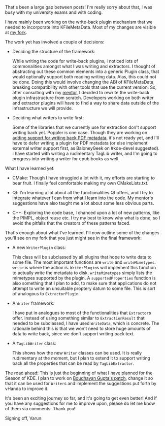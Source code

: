 <!---
.. title: Write Back Plugins: What's the Best Way?
.. date: 2015-12-06 13:22:18 IST
.. category: KDE
-->
That's been a large gap between posts! I'm really sorry about that, I was busy with my university exams and with coding.

I have mainly been working on the write-back plugin mechanism that we needed to incorporate into KFileMetaData. Most of my changes are visible at [my fork](https://github.com/nurav/kfilemetadata/tree/varun-writerplugins). 

The work yet has involved a couple of decisions:

* Deciding the structure of the framework:

  While writing the code for write-back plugins, I noticed lots of commonalities amongst what I was writing and extractors. I thought of abstracting out these common elements into a generic Plugin class, that would optionally support both reading writing data. Alas, this could not be done. Doing this would involve changing the ABI of KFileMetaData, breaking compatibility with other tools that use the current version. So, after consulting with my [mentor](http://vhanda.in), I decided to rewrite the write-back plugin infrastructure from scratch. Developers working on both writer and extractor plugins will have to find a way to share data outside of the infrastructure we will provide.

* Deciding what writers to write first:

  Some of the libraries that we currently use for extraction don't support writing back yet. Poppler is one case. Though they are working on [adding support for writing back PDF metadata](https://bugs.freedesktop.org/show_bug.cgi?id=36653), it's not ready yet, and I'll have to defer writing a plugin for PDF metadata (or else implement external writer support first, as BaloneyGeek on #kde-devel suggested). I have started with writing a rudimentary TagLib writer, and I'm going to progress into writing a writer for epub books as well.
  
What I have learned yet:

* CMake: Though I have struggled a lot with it, my efforts are starting to bear fruit. I finally feel comfortable making my own CMakeLists.txt.

* Qt: I'm learning a lot about all the functionalities Qt offers, and I try to integrate whatever I can from what I learn into the code. My mentor's suggestions have also taught me a lot about some less obvious parts.

* C++: Exploring the code base, I chanced upon a lot of new patterns, like the PIMPL, object reuse etc. I try my best to know why what is done, so I avoid the pitfalls that the creators of these patterns faced.

That's enough about what I've learned. I'll now outline some of the changes you'll see on my fork that you just might see in the final framework:

* A new `WriterPlugin` class: 

  This class will be subclassed by all plugins that hope to write data to some file. The most important functions are `write` and `writeMimetypes`. `write` is where the action is. `WriterPlugin`s will implement this function to actually write the metadata to disk. `writeMimetypes` simply lists the mimetypes supported by the plugin. A `supportedProperties` function is also something that I plan to add, to make sure that applications do not attempt to write an unsuitable proptery datum to some file. This is sort of analogous to `ExtractorPlugin`.
  
* A `Writer` framework:

  I have put in analogues to most of the functionalities that `Extractor`s offer. Instead of using something similar to `ExtractionResult` that needed to be subclassed, I have used `WriteData`, which is concrete. The rationale behind this is that we won't need to store huge amounts of data to write back, since we don't support writing back text.
  
* A `TagLibWriter` class:

  This shows how the new `Writer` classes can be used. It is really rudimentary at the moment, but I plan to extend it to support writing back all the properties that can be read by `TagLibExtractor`.
  
The road ahead: This is just the beginning of what I have planned for the Season of KDE. I plan to work on [Boudhayan Gupta's patch](https://git.reviewboard.kde.org/r/125762), change it so that it can be used for `Writer`s and implement the suggestions put forth by vHanda to improve it.

It's been an exciting journey so far, and it's going to get even better! And if you have any suggestions for me to improve upon, please do let me know of them via comments. Thank you!

Signing off,
Varun

